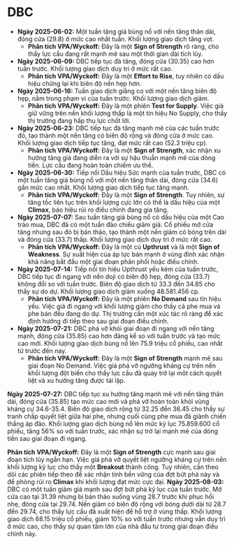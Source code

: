 # DBC

- **Ngày 2025-06-02:** Một tuần tăng giá bùng nổ với nến tăng thân dài, đóng cửa (29.8) ở mức cao nhất tuần. Khối lượng giao dịch tăng vọt.
    - **Phân tích VPA/Wyckoff:** Đây là một **Sign of Strength** rõ ràng, cho thấy lực cầu đang rất mạnh mẽ sau một thời gian dài tích lũy.
- **Ngày 2025-06-09:** DBC tiếp tục đà tăng, đóng cửa (30.35) cao hơn tuần trước. Khối lượng giao dịch duy trì ở mức rất cao.
    - **Phân tích VPA/Wyckoff:** Đây là một **Effort to Rise**, tuy nhiên có dấu hiệu chững lại khi biên độ nến hẹp hơn.
- **Ngày 2025-06-16:** Tuần giao dịch giằng co với một nến tăng biên độ hẹp, nằm trong phạm vi của tuần trước. Khối lượng giao dịch giảm.
    - **Phân tích VPA/Wyckoff:** Đây là một phiên **Test for Supply**. Việc giá giữ vững trên nền khối lượng thấp là một tín hiệu No Supply, cho thấy thị trường đang hấp thụ lực chốt lời.
- **Ngày 2025-06-23:** DBC tiếp tục đà tăng mạnh mẽ của các tuần trước đó, tạo thành một nến tăng có biên độ rộng và đóng cửa ở mức cao. Khối lượng giao dịch tiếp tục tăng, đạt mức rất cao (52.3 triệu cp).
    - **Phân tích VPA/Wyckoff:** Đây là một **Sign of Strength**, xác nhận xu hướng tăng giá đang diễn ra với sự hậu thuẫn mạnh mẽ của dòng tiền. Lực cầu đang hoàn toàn chiếm ưu thế.
- **Ngày 2025-06-30:** Tiếp nối Dấu hiệu Sức mạnh của tuần trước, DBC có một tuần tăng giá bùng nổ với một nến tăng thân dài, đóng cửa (34.6) gần mức cao nhất. Khối lượng giao dịch tiếp tục tăng mạnh.
    - **Phân tích VPA/Wyckoff:** Đây là một **Sign of Strength**. Tuy nhiên, sự tăng tốc liên tục trên khối lượng cực lớn có thể là dấu hiệu của một **Climax**, báo hiệu rủi ro điều chỉnh đang gia tăng.
- **Ngày 2025-07-07:** Sau tuần tăng giá bùng nổ có dấu hiệu của một Cao trào mua, DBC đã có một tuần đảo chiều giảm giá. Cổ phiếu mở cửa tăng nhưng sau đó bị bán tháo, tạo thành một nến giảm có bóng trên dài và đóng cửa (33.7) thấp. Khối lượng giao dịch duy trì ở mức rất cao.
    - **Phân tích VPA/Wyckoff:** Đây là một cú **Upthrust** và là một **Sign of Weakness**. Sự xuất hiện của áp lực bán mạnh ở vùng đỉnh xác nhận khả năng bắt đầu một giai đoạn phân phối hoặc điều chỉnh.
- **Ngày 2025-07-14:** Tiếp nối tín hiệu Upthrust yếu kém của tuần trước, DBC tiếp tục đi ngang với nến doji có biên độ hẹp, đóng cửa (33.7) không đổi so với tuần trước. Biên độ giao dịch từ 33.3 đến 34.85 cho thấy sự do dự. Khối lượng giao dịch giảm xuống 48.581.456 cp.
    - **Phân tích VPA/Wyckoff:** Đây là một phiên **No Demand** sau tín hiệu yếu. Việc giá đi ngang với khối lượng giảm cho thấy cả phe mua và phe bán đều đang do dự. Thị trường cần một xúc tác rõ ràng để xác định hướng đi tiếp theo sau giai đoạn điều chỉnh.
- **Ngày 2025-07-21:** DBC phá vỡ khỏi giai đoạn đi ngang với nến tăng mạnh, đóng cửa (35.85) cao hơn đáng kể so với tuần trước và tạo mức cao mới. Khối lượng giao dịch bùng nổ lên 75.9 triệu cổ phiếu, cao nhất từ trước đến nay.
    - **Phân tích VPA/Wyckoff:** Đây là một **Sign of Strength** mạnh mẽ sau giai đoạn No Demand. Việc giá phá vỡ ngưỡng kháng cự trên nền khối lượng đột biến cho thấy lực cầu đã quay trở lại một cách quyết liệt và xu hướng tăng được tái lập.


**Ngày 2025-07-27:** DBC tiếp tục xu hướng tăng mạnh mẽ với nến tăng thân dài, đóng cửa (35.85) tạo mức cao mới và phá vỡ hoàn toàn khỏi vùng kháng cự 34.6-35.4. Biên độ giao dịch rộng từ 32.25 đến 36.45 cho thấy sự tranh chấp quyết liệt giữa hai phe, nhưng cuối cùng phe mua đã giành chiến thắng áp đảo. Khối lượng giao dịch bùng nổ lên mức kỷ lục 75.859.600 cổ phiếu, tăng 56% so với tuần trước, xác nhận sự trở lại mạnh mẽ của dòng tiền sau giai đoạn đi ngang.

**Phân tích VPA/Wyckoff:** Đây là một **Sign of Strength** cực mạnh sau giai đoạn tích lũy ngắn hạn. Việc giá phá vỡ quyết liệt ngưỡng kháng cự trên nền khối lượng kỷ lục cho thấy một **Breakout** thành công. Tuy nhiên, cần theo dõi các phiên tiếp theo để xác nhận tính bền vững của đợt bứt phá này và đề phòng rủi ro **Climax** khi khối lượng đạt mức cực đại.
**Ngày 2025-08-03:** DBC có một tuần giảm giá mạnh sau đợt bứt phá kỷ lục của tuần trước. Mở cửa cao tại 31.39 nhưng bị bán tháo xuống vùng 28.7 trước khi phục hồi nhẹ, đóng cửa tại 29.74. Nến giảm có biên độ rộng với bóng dưới dài từ 28.7 đến 29.74, cho thấy lực cầu đã xuất hiện để hỗ trợ ở vùng thấp. Khối lượng giao dịch 68.15 triệu cổ phiếu, giảm 10% so với tuần trước nhưng vẫn duy trì ở mức cao, cho thấy sự quan tâm lớn của nhà đầu tư trong giai đoạn điều chỉnh này.
